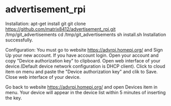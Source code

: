 # advertisement_rpi

Installation:
apt-get install git
git clone https://github.com/matrix8412/advertisement_rpi.git /tmp/git_advertisements
cd /tmp/git_advertisements
sh install.sh
Installation successfully.

Configuration:
You must go to website https://advrpi.homepi.org/ and Sign Up your new account. If you have account login. Open your account and copy "Device authorization key" to clipboard.
Open web interface of your device.(Default device network configuration is DHCP client). Click to cloud item on menu and paste the "Device authorization key" and clik to Save.
Close web interface of your device.

Go back to website https://advrpi.homepi.org/ and open Devices item in menu. Your device will appear in the device list within 5 minutes of inserting the key.
